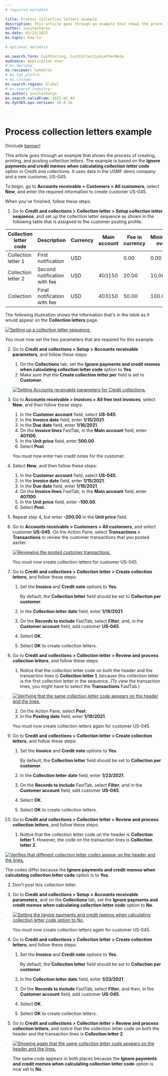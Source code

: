 ```yaml
--- 
# required metadata 
 
title: Process collection letters example
description: This article goes through an example that shows the process of creating, printing, and posting collection letters. 
author: sunitacharya
ms.date: 03/23/2023
ms.topic: how-to 
 
# optional metadata 
 
ms.search.form: CustPosting, CustCollectionLetterNote
audience: Application User 
# ms.devlang: 
ms.reviewer: twheeloc
# ms.tgt_pltfrm: 
# ms.custom: 
ms.search.region: Global
# ms.search.industry: 
ms.author: sunitacharya
ms.search.validFrom: 2021-02-03 
ms.dyn365.ops.version: 10.0.16

---
```


# Process collection letters example

[!include [banner](../../includes/banner.md)]

This article goes through an example that shows the process of creating, printing, and posting collection letters. The example is based on the **Ignore payments and credit memos when calculating collection letter code** option in Credit and collections. It uses data in the USMF demo company and a new customer, US-045.

To begin, go to **Accounts receivable \> Customers \> All customers**, select **New**, and enter the required information to create customer US-045.

When you've finished, follow these steps.

1. Go to **Credit and collections \> Collection letter \> Setup collection letter sequence**, and set up the collection letter sequence as shown in the following table that is assigned to the customer posting profile.

|   Collection letter code    	|     Description    	|     Currency    	|     Main   account    	|     Fee in currency    	|   Minimum   over 	|   Days   Block    	|
|-----------------------------	|--------------------	|-----------------	|-----------------------	|--------------------	|-----------------------	|------------------	|
|  Collection letter 1       	|     First notification |     USD      	|                 	|     0.00             	|     0.00              	|     2               	|
|  Collection letter 2       	|     Second notification with fee    	|     USD      |     403150     	|     20.00        	|     10.00    	|     3               	|
|  Collection               	|     Final notification with fee     	|     USD         	|     403150  	|     50.00     	|     100.00            	|     15         	|

The following illustration shows the information that's in the table as it would appear on the **Collection letters** page. 

[![Setting up a collection letter sequence.](./media/Ignore-payments-creditmemos-1.PNG)](./media/Ignore-payments-creditmemos-1.PNG)

 You must now set the two parameters that are required for this example.

2. Go to **Credit and collections \> Setup \> Accounts receivable parameters**, and follow these steps:

    1. On the **Collections** tab, set the **Ignore payments and credit memos when calculating collection letter code** option to **Yes**.
    2. Make sure that the **Create collection letter per** field is set to **Customer**.

    [![Setting Accounts receivable parameters for Credit collections.](./media/Ignore-payments-creditmemos-2.PNG)](./media/Ignore-payments-creditmemos-2.PNG)

3. Go to **Accounts receivable \> Invoices \> All free text invoices**, select **New**, and then follow these steps:

    1. In the **Customer account** field, select **US-045**.
    2. In the **Invoice date** field, enter **1/15/2021**.
    3. In the **Due date** field, enter **1/16/2021**.
    4. On the **Invoice lines** FastTab, in the **Main account** field, enter **401100**.
    5. In the **Unit price** field, enter **500.00**.
    6. Select **Post**.

    You must now enter two credit notes for the customer.

4. Select **New**, and then follow these steps:

    1. In the **Customer account** field, select **US-045**.
    2. In the **Invoice date** field, enter **1/15/2021**.
    3. In the **Due date** field, enter **1/16/2021**.
    4. On the **Invoice lines** FastTab, in the **Main account** field, enter **401100**.
    5. In the **Unit price** field, enter **-100.00**.
    6. Select **Post**.

5. Repeat step 4, but enter **-200.00** in the **Unit price** field.
6. Go to **Accounts receivable \> Customers \> All customers**, and select customer **US-045**. On the Action Pane, select **Transactions \> Transactions** to review the customer transactions that you posted earlier.

    [![Reviewing the posted customer transactions.](./media/Ignore-payments-creditmemos-3.PNG)](./media/Ignore-payments-creditmemos-3.PNG)

    You must now create collection letters for customer US-045.

7. Go to **Credit and collections \> Collection letter \> Create collection letters**, and follow these steps:

    1. Set the **Invoice** and **Credit note** options to **Yes**.

        By default, the **Collection letter** field should be set to **Collection per customer**.

    2. In the **Collection letter date** field, enter **1/19/2021**.
    3. On the **Records to include** FastTab, select **Filter**, and, in the **Customer account** field, add customer **US-045**.
    4. Select **OK**.
    5. Select **OK** to create collection letters.

8. Go to **Credit and collections \> Collection letter \> Review and process collection letters**, and follow these steps:

    1. Notice that the collection letter code on both the header and the transaction lines is **Collection letter 1**, because this collection letter is the first collection letter in the sequence. (To view the transaction lines, you might have to select the **Transactions** FastTab.)

   [![Verifying that the same collection letter code appears on the header and the lines.](./media/Ignore-payments-creditmemos-4.PNG)](./media/Ignore-payments-creditmemos-4.PNG)

    2. On the Action Pane, select **Post**.
    3. In the **Posting date** field, enter **1/19/2021**.

    You must now create collection letters again for customer US-045.

9. Go to **Credit and collections \> Collection letter \> Create collection letters**, and follow these steps:

    1. Set the **Invoice** and **Credit note** options to **Yes**.

        By default, the **Collection letter** field should be set to **Collection per customer**.

    2. In the **Collection letter date** field, enter **1/23/2021**.
    3. On the **Records to include** FastTab, select **Filter**, and in the **Customer account** field, add customer **US-045**.
    4. Select **OK**.
    5. Select **OK** to create collection letters.

10. Go to **Credit and collections \> Collection letter \> Review and process collection letters**, and follow these steps:

    1. Notice that the collection letter code on the header is **Collection letter 1**. However, the code on the transaction lines is **Collection letter 2**.

   [![Verifies that different collection letter codes appear on the header and the lines.](./media/Ignore-payments-creditmemos-5.PNG)](./media/Ignore-payments-creditmemos-5.PNG)

  The codes differ because the **Ignore payments and credit memos when calculating collection letter code** option is to **Yes**.

  2. Don't post this collection letter.

11. Go to **Credit and collections \> Setup \> Accounts receivable parameters**, and on the **Collections** tab, set the **Ignore payments and credit memos when calculating collection letter code** option to **No**.

    [![Setting the Ignore payments and credit memos when calculating collection letter code option to No.](./media/Ignore-payments-creditmemos-6.PNG)](./media/Ignore-payments-creditmemos-6.PNG)

    You must now create collection letters again for customer US-045.

12. Go to **Credit and collections \> Collection letter \> Create collection letters**, and follow these steps:

    1. Set the **Invoice** and **Credit note** options to **Yes**.

        By default, the **Collection letter** field should be set to **Collection per customer**.

    2. In the **Collection letter date** field, enter **1/23/2021**.
    3. On the **Records to include** FastTab, select **Filter**, and then, in the **Customer account** field, add customer **US-045**.
    4. Select **OK**.
    5. Select **OK** to create collection letters.

13. Go to **Credit and collections \> Collection letter \> Review and process collection letters**, and notice that the collection letter code on both the header and the transaction lines is **Collection letter 2**.

    [![Showing again that the same collection letter code appears on the header and the lines.](./media/Ignore-payments-creditmemos-7.PNG)](./media/Ignore-payments-creditmemos-7.PNG)

    The same code appears in both places because the **Ignore payments and credit memos when calculating collection letter code** option is now set to **No**.
